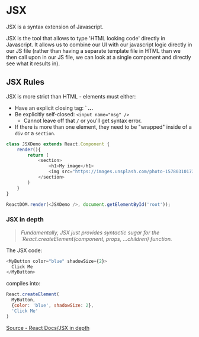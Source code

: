 # JSX

JSX is a syntax extension of Javascript. 

JSX is the tool that allows to type 'HTML looking code' directly in Javascript. It allows us to combine our UI with our javascript logic directly in our JS file (rather than having a separate template file in HTML than we then call upon in our JS file, we can look at a single component and directly see what it results in).

## JSX Rules

JSX is more strict than HTML - elements must either: 
- Have an explicit closing tag: `<b> ... </b>
- Be explicitly self-closed: `<input name="msg" />`
  - Cannot leave off that `/` or you'll get syntax error. 
- If there is more than one element, they need to be "wrapped" inside of a `div` or a `section`. 
```Javascript
class JSXDemo extends React.Component {
	render(){
		return (
			<section>
				<h1>My image</h1>
				<img src="https://images.unsplash.com/photo-1578031017301-2c518d9f1539?ixid=MnwxMjA3fDB8MHxwaG90by1wYWdlfHx8fGVufDB8fHx8&ixlib=rb-1.2.1&auto=format&fit=crop&w=1050&q=80" />
			</section>
		)
	}
}

ReactDOM.render(<JSXDemo />, document.getElementById('root'));
```

### JSX in depth

> *Fundamentally, JSX just provides syntactic sugar for the `React.createElement(component, props, ...children) function.*

The JSX code:

```Javascript
<MyButton color="blue" shadowSize={2}>
  Click Me
</MyButton>
```

compiles into:

```Javascript
React.createElement(
  MyButton,
  {color: 'blue', shadowSize: 2},
  'Click Me'
)
```

[Source - React Docs/JSX in depth](https://reactjs.org/docs/jsx-in-depth.html)